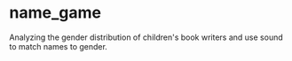# name_game
Analyzing the gender distribution of children's book writers and use sound to match names to gender.
